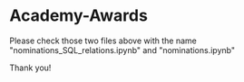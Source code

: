 # Academy-Awards

Please check those two files above with the name "nominations_SQL_relations.ipynb" and "nominations.ipynb"

Thank you!
